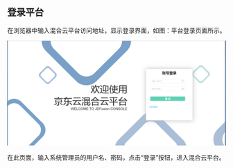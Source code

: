 ## 登录平台
在浏览器中输入混合云平台访问地址，显示登录界面，如图：平台登录页面所示。

![创建实例](../../../../image/JD-Cloud-DRS/login.png)

在此页面，输入系统管理员的用户名、密码，点击“登录”按钮，进入混合云平台。
